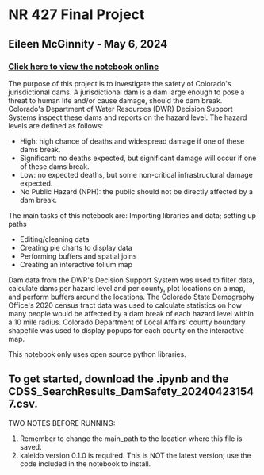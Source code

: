 # NR 427 Final Project
## Eileen McGinnity - May 6, 2024
### <a href = "https://nbviewer.org/github/eileenmcginnity/NR427/blob/main/NR%20427%20Final%20Project%20McGinnity.ipynb">Click here to view the notebook online</a>
The purpose of this project is to investigate the safety of Colorado's jurisdictional dams. A jurisdictional dam is a dam large enough to pose a threat to human life and/or cause damage, should the dam break. Colorado's Department of Water Resources (DWR) Decision Support Systems inspect these dams and reports on the hazard level. The hazard levels are defined as follows:

* High: high chance of deaths and widespread damage if one of these dams break.
* Significant: no deaths expected, but significant damage will occur if one of these dams break.
* Low: no expected deaths, but some non-critical infrastructural damage expected.
* No Public Hazard (NPH): the public should not be directly affected by a dam break.

The main tasks of this notebook are:
Importing libraries and data; setting up paths
* Editing/cleaning data
* Creating pie charts to display data
* Performing buffers and spatial joins
* Creating an interactive folium map

Dam data from the DWR's Decision Support System was used to filter data, calculate dams per hazard level and per county, plot locations on a map, and perform buffers around the locations. The Colorado State Demography Office's 2020 census tract data was used to calculate statistics on how many people would be affected by a dam break of each hazard level within a 10 mile radius. Colorado Department of Local Affairs' county boundary shapefile was used to display popups for each county on the interactive map.

This notebook only uses open source python libraries.

To get started, download the .ipynb and the CDSS_SearchResults_DamSafety_202404231547.csv.
---
TWO NOTES BEFORE RUNNING:
1. Remember to change the main_path to the location where this file is saved.
2. kaleido version 0.1.0 is required. This is NOT the latest version; use the code included in the notebook to install.
